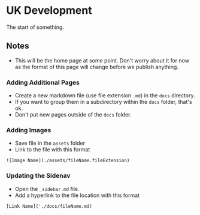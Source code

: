 # UK Development

The start of something.

## Notes

- This will be the home page at some point. Don't worry about it for now as the format of this page will change before we publish anything.

### Adding Additional Pages

- Create a new markdown file (use file extension `.md`) in the `docs` directory.
- If you want to group them in a subdirectory within the `docs` folder, that's ok.
- Don't put new pages outside of the `docs` folder.

### Adding Images

- Save file in the `assets` folder
- Link to the file with this format

```
![Image Name](./assets/fileName.fileExtension)
```

### Updating the Sidenav

- Open the `_sidebar.md` file.
- Add a hyperlink to the file location with this format

```
[Link Name]('./docs/fileName.md)
```
